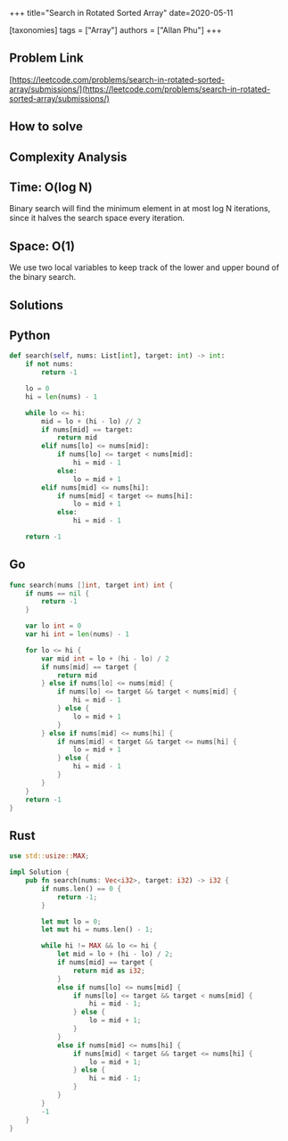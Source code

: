 +++
title="Search in Rotated Sorted Array"
date=2020-05-11

[taxonomies]
tags = ["Array"]
authors = ["Allan Phu"]
+++

## Problem Link

[https://leetcode.com/problems/search-in-rotated-sorted-array/submissions/](https://leetcode.com/problems/search-in-rotated-sorted-array/submissions/)

## How to solve

## Complexity Analysis

## Time: O(log N)

Binary search will find the minimum element in at most log N iterations, since it halves the search space every iteration.

## Space: O(1)

We use two local variables to keep track of the lower and upper bound of the binary search.

## Solutions

## Python

``` python
def search(self, nums: List[int], target: int) -> int:
    if not nums:
        return -1

    lo = 0
    hi = len(nums) - 1

    while lo <= hi:
        mid = lo + (hi - lo) // 2
        if nums[mid] == target:
            return mid
        elif nums[lo] <= nums[mid]:
            if nums[lo] <= target < nums[mid]:
                hi = mid - 1
            else:
                lo = mid + 1
        elif nums[mid] <= nums[hi]:
            if nums[mid] < target <= nums[hi]:
                lo = mid + 1
            else:
                hi = mid - 1

    return -1
```

## Go

``` go
func search(nums []int, target int) int {
    if nums == nil {
        return -1
    }

    var lo int = 0
    var hi int = len(nums) - 1

    for lo <= hi {
        var mid int = lo + (hi - lo) / 2
        if nums[mid] == target {
            return mid
        } else if nums[lo] <= nums[mid] {
            if nums[lo] <= target && target < nums[mid] {
                hi = mid - 1
            } else {
                lo = mid + 1
            }
        } else if nums[mid] <= nums[hi] {
            if nums[mid] < target && target <= nums[hi] {
                lo = mid + 1
            } else {
                hi = mid - 1
            }
        }
    }
    return -1
}
```

## Rust

``` rust
use std::usize::MAX;

impl Solution {
    pub fn search(nums: Vec<i32>, target: i32) -> i32 {
        if nums.len() == 0 {
            return -1;
        }

        let mut lo = 0;
        let mut hi = nums.len() - 1;

        while hi != MAX && lo <= hi {
            let mid = lo + (hi - lo) / 2;
            if nums[mid] == target {
                return mid as i32;
            }
            else if nums[lo] <= nums[mid] {
                if nums[lo] <= target && target < nums[mid] {
                    hi = mid - 1;
                } else {
                    lo = mid + 1;
                }
            }
            else if nums[mid] <= nums[hi] {
                if nums[mid] < target && target <= nums[hi] {
                    lo = mid + 1;
                } else {
                    hi = mid - 1;
                }
            }
        }
        -1
    }
}
```
